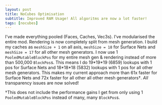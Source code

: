```yaml
---
layout: post
title: NoCubes Optimisation
subtitle: Improved RAM Usage! All algoritms are now a lot faster!
tags: [nocubes]
---
```


I've made everything pooled (Faces, Caches, Vec3s).
I've modularised the entire mod.
Rendering is now completely split from mesh generation.
I build my caches as `meshSize + 1` on all axis, `meshSize = 18` for Surface Nets and `meshSize = 17` for all other mesh generators.
I now use 1 `PooledMutableBlockPos` for my entire mesh gen & rendering instead of more than 500,000 `BlockPos`s.
This means I do 19\*19\*19 (6859) lookups with 1 pos for Surface Nets and 18\*18\*18 (5832) lookups with 1 pos for all other mesh generators.
This makes my current approach more than 61x faster for Surface Nets and 72x faster for all other all other mesh generators†.
_All_ transparency issues are now solved!

†This does not include the performance gains I get from only using 1 `PooledMutableBlockPos` instead of many, many `BlockPos`s.
